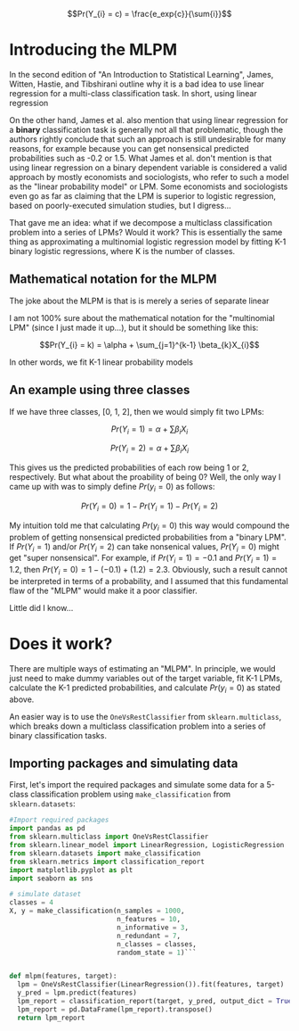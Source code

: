 
$$Pr(Y_{i} = c) = \frac{e_exp{c}}{\sum{i}}$$

# Introducing the MLPM

In the second edition of "An Introduction to Statistical Learning", James, Witten, Hastie, and Tibshirani outline why it is a bad idea to use linear regression for a multi-class classification task. In short, using linear regression 

On the other hand, James et al. also mention that using linear regression for a **binary** classification task is generally not all that problematic, though the authors rightly conclude that such an approach is still undesirable for many reasons, for example because you can get nonsensical predicted probabilities such as -0.2 or 1.5. What James et al. don't mention is that using linear regression on a binary dependent variable is considered a valid approach by mostly economists and sociologists, who refer to such a model as the "linear probability model" or LPM. Some economists and sociologists even go as far as claiming that the LPM is superior to logistic regression, based on poorly-executed simulation studies, but I digress...

That gave me an idea: what if we decompose a multiclass classification problem into a series of LPMs? Would it work? This is essentially the same thing as approximating a multinomial logistic regression model by fitting K-1 binary logistic regressions, where K is the number of classes.

## Mathematical notation for the MLPM

The joke about the MLPM is that is is merely a series of separate linear



I am not 100% sure about the mathematical notation for the "multinomial LPM" (since I just made it up...), but it should be something like this:

$$Pr(Y_{i} = k) = \alpha + \sum_{j=1}^{k-1} \beta_{k}X_{i}$$

In other words, we fit K-1 linear probability models 

## An example using three classes

If we have three classes, [0, 1, 2], then we would simply fit two LPMs:

$$Pr(Y_{i} = 1) = \alpha + \sum \beta_{i}X_{i}$$

$$Pr(Y_{i} = 2) = \alpha + \sum \beta_{i}X_{i}$$

This gives us the predicted probabilities of each row being 1 or 2, respectively. But what about the proability of being 0? Well, the only way I came up with was to simply define $Pr(y_{i} = 0)$ as follows:

$$Pr(Y_{i} = 0) = 1 - Pr(Y_{i} = 1) - Pr(Y_{i} = 2) $$

My intuition told me that calculating $Pr(y_{i} = 0)$ this way would compound the problem of getting nonsensical predicted probabilities from a "binary LPM". If $Pr(Y_{i} = 1)$ and/or $Pr(Y_{i} = 2)$ can take nonsenical values, $Pr(Y_{i} = 0)$ might get "super nonsensical". For example, if $Pr(Y_{i} = 1) = -0.1$ and $Pr(Y_{i} = 1) = 1.2$, then $Pr(Y_{i} = 0) = 1 - (-0.1) + (1.2) = 2.3$. Obviously, such a result cannot be interpreted in terms of a probability, and I assumed that this fundamental flaw of the "MLPM" would make it a poor classifier. 

Little did I know...

# Does it work?

There are multiple ways of estimating an "MLPM". In principle, we would just need to make dummy variables out of the target variable, fit K-1 LPMs, calculate the K-1 predicted probabilities, and calculate $Pr(y_{i} = 0)$ as stated above. 

An easier way is to use the `OneVsRestClassifier` from `sklearn.multiclass`, which breaks down a multiclass classification problem into a series of binary classification tasks. 

## Importing packages and simulating data

First, let's import the required packages and simulate some data for a 5-class classification problem using `make_classification` from `sklearn.datasets`:

```python
#Import required packages
import pandas as pd
from sklearn.multiclass import OneVsRestClassifier
from sklearn.linear_model import LinearRegression, LogisticRegression
from sklearn.datasets import make_classification
from sklearn.metrics import classification_report
import matplotlib.pyplot as plt
import seaborn as sns
```

```python
# simulate dataset
classes = 4
X, y = make_classification(n_samples = 1000, 
                           n_features = 10, 
                           n_informative = 3, 
                           n_redundant = 7, 
                           n_classes = classes, 
                           random_state = 1)```


def mlpm(features, target):
  lpm = OneVsRestClassifier(LinearRegression()).fit(features, target)
  y_pred = lpm.predict(features)
  lpm_report = classification_report(target, y_pred, output_dict = True)
  lpm_report = pd.DataFrame(lpm_report).transpose()
  return lpm_report

